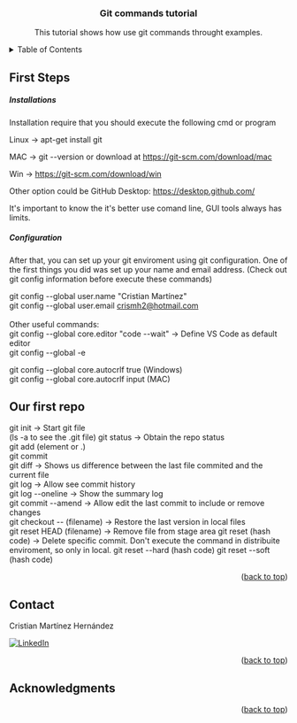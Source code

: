 <a name="readme-top"></a>
<div align="center">
  <h3 align="center">Git commands tutorial </h3>
  <p align="center">
    This tutorial shows how use git commands throught examples.  
  </p>
</div>

<!-- TABLE OF CONTENTS -->
<details>
  <summary>Table of Contents</summary>
  <ol>
    <li>
      <a href="#first-steps">First Steps - Configuration</a>
      <ul>
        <li><a href="#our-first-repo">Let's start - Hands-on</a></li>
      </ul>
    </li>
    <li>
      <a href="#getting-started">Getting Started</a>
      <ul>
        <li><a href="#prerequisites">Prerequisites</a></li>
        <li><a href="#installation">Installation</a></li>
      </ul>
    </li>
    <li><a href="#contact">Contact</a></li>
    <li><a href="#acknowledgments">Acknowledgments</a></li>
  </ol>
</details
  
<!-- First Steps - Configuration -->
## First Steps 
<h5>Installations</h5>
Installation require that you should execute the following cmd or program

Linux -> apt-get install git 

MAC -> git --version  or download at https://git-scm.com/download/mac 

Win -> https://git-scm.com/download/win 

Other option could be GitHub Desktop: 
https://desktop.github.com/ 

It's important to know the it's better use comand line, GUI tools always has limits.  

<h5>Configuration</h5>
After that, you can set up your git enviroment using git configuration. One of the first things you did was set up your name and email address. (Check out git config information before execute these commands)

git config --global user.name "Cristian Martínez"<br/> 
git config --global user.email crismh2@hotmail.com<br/><br/> 
Other useful commands: <br/> 
git config --global core.editor "code --wait" -> Define VS Code as default editor <br/> 
git config --global -e 

git config --global core.autocrlf true (Windows)<br/> 
git config --global core.autocrlf input (MAC)

<!-- Let's start - Hands-on -->
## Our first repo 
git init -> Start git file <br/> (ls -a to see the .git file)
git status -> Obtain the repo status <br/> 
git add (element or .) <br/> 
git commit <br/> 
git diff -> Shows us difference between the last file commited and the current file<br/>
git log -> Allow see commit history <br/> 
git log --oneline -> Show the summary log <br/>
git commit --amend -> Allow edit the last commit to include or remove changes <br/> 
git checkout -- (filename) -> Restore the last version in local files <br/>
git reset HEAD (filename) -> Remove file from stage area 
git reset (hash code) -> Delete specific commit. Don't execute the command in distribuite enviroment, so only in local. 
git reset --hard (hash code)
git reset --soft (hash code)
  
  
<p align="right">(<a href="#readme-top">back to top</a>)</p>

<!-- CONTACT -->
## Contact
Cristian Martínez Hernández 

[![LinkedIn][linkedin-shield]][linkedin-url]
<p align="right">(<a href="#readme-top">back to top</a>)</p>

<!-- ACKNOWLEDGMENTS -->
## Acknowledgments

<p align="right">(<a href="#readme-top">back to top</a>)</p>



<!-- MARKDOWN LINKS & IMAGES -->
[linkedin-shield]: https://img.shields.io/badge/-LinkedIn-black.svg?style=for-the-badge&logo=linkedin&colorB=555
[linkedin-url]: https://www.linkedin.com/in/cristian-mart%C3%ADnez-hern%C3%A1ndez-08043699/
